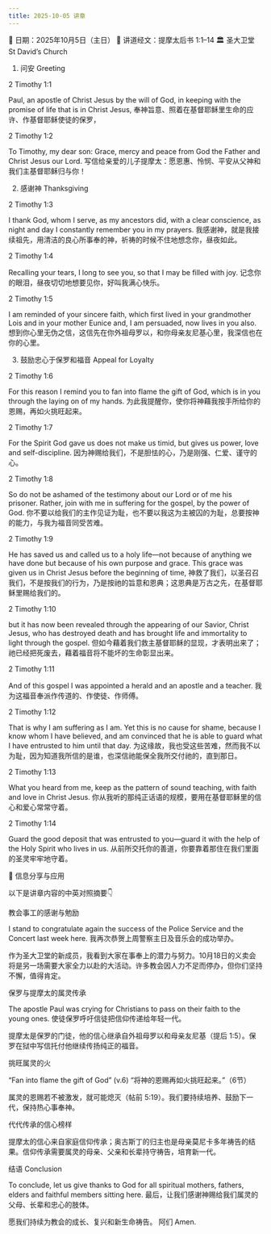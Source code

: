 ```yaml
---
title: 2025-10-05 讲章
---
```

 
📅 日期：2025年10月5日（主日）
📖 讲道经文：提摩太后书 1:1–14
🏛️ 圣大卫堂 St David’s Church

1. 问安 Greeting

2 Timothy 1:1

Paul, an apostle of Christ Jesus by the will of God, in keeping with the promise of life that is in Christ Jesus,
奉神旨意、照着在基督耶稣里生命的应许、作基督耶稣使徒的保罗，

2 Timothy 1:2

To Timothy, my dear son: Grace, mercy and peace from God the Father and Christ Jesus our Lord.
写信给亲爱的儿子提摩太：愿恩惠、怜悯、平安从父神和我们主基督耶稣归与你！

2. 感谢神 Thanksgiving

2 Timothy 1:3

I thank God, whom I serve, as my ancestors did, with a clear conscience, as night and day I constantly remember you in my prayers.
我感谢神，就是我接续祖先，用清洁的良心所事奉的神，祈祷的时候不住地想念你，昼夜如此。

2 Timothy 1:4

Recalling your tears, I long to see you, so that I may be filled with joy.
记念你的眼泪，昼夜切切地想要见你，好叫我满心快乐。

2 Timothy 1:5

I am reminded of your sincere faith, which first lived in your grandmother Lois and in your mother Eunice and, I am persuaded, now lives in you also.
想到你心里无伪之信，这信先在你外祖母罗以，和你母亲友尼基心里，我深信也在你的心里。

3. 鼓励忠心于保罗和福音 Appeal for Loyalty

2 Timothy 1:6

For this reason I remind you to fan into flame the gift of God, which is in you through the laying on of my hands.
为此我提醒你，使你将神藉我按手所给你的恩赐，再如火挑旺起来。

2 Timothy 1:7

For the Spirit God gave us does not make us timid, but gives us power, love and self-discipline.
因为神赐给我们，不是胆怯的心，乃是刚强、仁爱、谨守的心。

2 Timothy 1:8

So do not be ashamed of the testimony about our Lord or of me his prisoner. Rather, join with me in suffering for the gospel, by the power of God.
你不要以给我们的主作见证为耻，也不要以我这为主被囚的为耻，总要按神的能力，与我为福音同受苦难。

2 Timothy 1:9

He has saved us and called us to a holy life—not because of anything we have done but because of his own purpose and grace. This grace was given us in Christ Jesus before the beginning of time,
神救了我们，以圣召召我们，不是按我们的行为，乃是按祂的旨意和恩典；这恩典是万古之先，在基督耶稣里赐给我们的。

2 Timothy 1:10

but it has now been revealed through the appearing of our Savior, Christ Jesus, who has destroyed death and has brought life and immortality to light through the gospel.
但如今藉着我们救主基督耶稣的显现，才表明出来了；祂已经把死废去，藉着福音将不能坏的生命彰显出来。

2 Timothy 1:11

And of this gospel I was appointed a herald and an apostle and a teacher.
我为这福音奉派作传道的、作使徒、作师傅。

2 Timothy 1:12

That is why I am suffering as I am. Yet this is no cause for shame, because I know whom I have believed, and am convinced that he is able to guard what I have entrusted to him until that day.
为这缘故，我也受这些苦难，然而我不以为耻，因为知道我所信的是谁，也深信祂能保全我所交付祂的，直到那日。

2 Timothy 1:13

What you heard from me, keep as the pattern of sound teaching, with faith and love in Christ Jesus.
你从我听的那纯正话语的规模，要用在基督耶稣里的信心和爱心常常守着。

2 Timothy 1:14

Guard the good deposit that was entrusted to you—guard it with the help of the Holy Spirit who lives in us.
从前所交托你的善道，你要靠着那住在我们里面的圣灵牢牢地守着。

📝 信息分享与应用

以下是讲章内容的中英对照摘要👇

教会事工的感谢与勉励

I stand to congratulate again the success of the Police Service and the Concert last week here.
我再次恭贺上周警察主日及音乐会的成功举办。

作为圣大卫堂的新成员，我看到大家在事奉上的潜力与努力。10月18日的义卖会将是另一场需要大家全力以赴的大活动。许多教会因人力不足而停办，但你们坚持不懈，值得肯定。

保罗与提摩太的属灵传承

The apostle Paul was crying for Christians to pass on their faith to the young ones.
使徒保罗呼吁信徒把信仰传递给年轻一代。

提摩太是保罗的门徒，他的信心继承自外祖母罗以和母亲友尼基（提后 1:5）。保罗在狱中写信托付他继续传扬纯正的福音。

挑旺属灵的火

“Fan into flame the gift of God” (v.6)
“将神的恩赐再如火挑旺起来。”（6节）

属灵的恩赐若不被激发，就可能熄灭（帖前 5:19）。我们要持续培养、鼓励下一代，保持热心事奉神。

代代传承的信心榜样

提摩太的信心来自家庭信仰传承；奥古斯丁的归主也是母亲莫尼卡多年祷告的结果。信仰传承需要属灵的母亲、父亲和长辈持守祷告，培育新一代。

结语 Conclusion

To conclude, let us give thanks to God for all spiritual mothers, fathers, elders and faithful members sitting here.
最后，让我们感谢神赐给我们属灵的父母、长辈和忠心的肢体。

愿我们持续为教会的成长、复兴和新生命祷告。
阿们 Amen.


